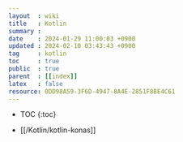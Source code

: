 ```yaml
---
layout  : wiki
title   : Kotlin
summary : 
date    : 2024-01-29 11:00:03 +0900
updated : 2024-02-10 03:43:43 +0900
tag     : kotlin
toc     : true
public  : true
parent  : [[index]] 
latex   : false
resource: 0DD98A59-3F6D-4947-8A4E-2851F8BE4C61
---
```

* TOC
{:toc}

- [[/Kotlin/kotlin-konas]]
